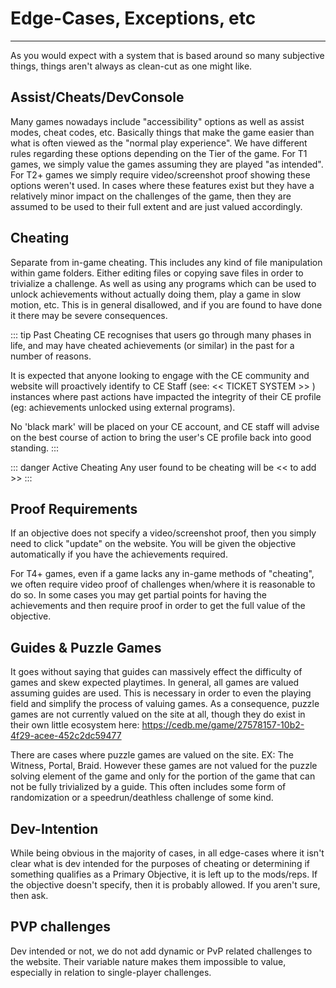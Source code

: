 # Edge-Cases, Exceptions, etc
-----------------------------
As you would expect with a system that is based around so many subjective things, things aren't always as clean-cut as one might like.

## Assist/Cheats/DevConsole 
Many games nowadays include "accessibility" options as well as assist modes, cheat codes, etc. Basically things that make the game easier than what is often viewed as the "normal play experience". We have different rules regarding these options depending on the Tier of the game. For T1 games, we simply value the games assuming they are played "as intended". For T2+ games we simply require video/screenshot proof showing these options weren't used. In cases where these features exist but they have a relatively minor impact on the challenges of the game, then they are assumed to be used to their full extent and are just valued accordingly.

## Cheating 
Separate from in-game cheating. This includes any kind of file manipulation within game folders. Either editing files or copying save files in order to trivialize a challenge. As well as using any programs which can be used to unlock achievements without actually doing them, play a game in slow motion, etc. This is in general disallowed, and if you are found to have done it there may be severe consequences.

::: tip Past Cheating
CE recognises that users go through many phases in life, and may have cheated achievements (or similar) in the past for a number of reasons.

It is expected that anyone looking to engage with the CE community and website will proactively identify to CE Staff (see: << TICKET SYSTEM >> ) instances where past actions have impacted the integrity of their CE profile (eg: achievements unlocked using external programs).

No 'black mark' will be placed on your CE account, and CE staff will advise on the best course of action to bring the user's CE profile back into good standing.
:::

::: danger Active Cheating
Any user found to be cheating will be << to add >>
:::


## Proof Requirements 
If an objective does not specify a video/screenshot proof, then you simply need to click "update" on the website. You will be given the objective automatically if you have the achievements required.

For T4+ games, even if a game lacks any in-game methods of "cheating", we often require video proof of challenges when/where it is reasonable to do so. In some cases you may get partial points for having the achievements and then require proof in order to get the full value of the objective.

## Guides & Puzzle Games 
It goes without saying that guides can massively effect the difficulty of games and skew expected playtimes. In general, all games are valued assuming guides are used. This is necessary in order to even the playing field and simplify the process of valuing games. As a consequence, puzzle games are not currently valued on the site at all, though they do exist in their own little ecosystem here: https://cedb.me/game/27578157-10b2-4f29-acee-452c2dc59477 

There are cases where puzzle games are valued on the site. EX: The Witness, Portal, Braid. However these games are not valued for the puzzle solving element of the game and only for the portion of the game that can not be fully trivialized by a guide. This often includes some form of randomization or a speedrun/deathless challenge of some kind.

## Dev-Intention 
While being obvious in the majority of cases, in all edge-cases where it isn't clear what is dev intended for the purposes of cheating or determining if something qualifies as a Primary Objective, it is left up to the mods/reps. If the objective doesn't specify, then it is probably allowed. If you aren't sure, then ask.

## PVP challenges 
Dev intended or not, we do not add dynamic or PvP related challenges to the website. Their variable nature makes them impossible to value, especially in relation to single-player challenges.

